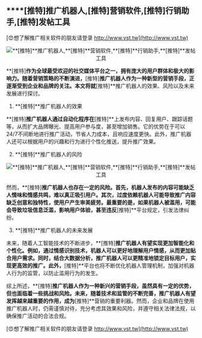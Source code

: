## ****[推特]**推广机器人,**[推特]**营销软件,**[推特]**行销助手,**[推特]**发帖工具**

[😍想了解推广相关软件的朋友请登录 http://www.vst.tw](http://www.vst.tw)

 <center><img src="https://vst.tw/MP4/tuiguang/png/5.png" alt="**[推特]**推广机器人,**[推特]**营销软件,**[推特]**行销助手,**[推特]**发帖工具"></center>

**[推特]**作为全球最受欢迎的社交媒体平台之一，拥有庞大的用户群体和极大的影响力。随着营销策略的不断演进，**[推特]**推广机器人作为一种新型的营销手段，正逐渐受到企业和品牌的关注。本文将就**[推特]**推广机器人的效果、风险以及未来发展进行探讨。

1. **[推特]**推广机器人的效果

**[推特]**推广机器人通过自动化程序在**[推特]**上发布内容、回复用户、跟踪话题等，从而扩大品牌曝光、提高用户参与度，甚至增加销售。它的优势在于可以24/7不间断地进行推广活动，节省人力成本，且响应速度更快。此外，推广机器人还可以根据用户的兴趣和行为进行个性化推送，提升推广效果。

2. **[推特]**推广机器人的风险

 <center><img src="https://vst.tw/MP4/tuiguang/png/2.png" alt="**[推特]**推广机器人,**[推特]**营销软件,**[推特]**行销助手,**[推特]**发帖工具"></center>

然而，**[推特]**推广机器人也存在一定的风险。首先，机器人发布的内容可能缺乏人情味和情感共鸣，难以真正吸引用户。其次，过度依赖机器人可能导致推广内容缺乏创意和独特性，使用户产生审美疲劳。最重要的是，如果机器人被滥用，可能会导致垃圾信息泛滥，影响用户体验，甚至违反**[推特]**平台规定，引发法律纠纷。

3. **[推特]**推广机器人的未来发展

未来，随着人工智能技术的不断进步，**[推特]**推广机器人有望实现更加智能化和个性化。例如，通过情感识别技术，机器人可以更好地理解用户情感，从而更加贴合用户需求。同时，结合大数据分析，推广机器人可以更精准地锁定目标用户，实现更高效的推广。此外，**[推特]**平台也将不断优化机器人管理机制，加强对机器人行为的监管，以防止滥用行为的发生。

综上所述，**[推特]**推广机器人作为一种新兴的营销手段，虽然具有一定的优势，但也面临着一些挑战和风险。未来，随着技术和监管的不断完善，推广机器人有望发挥越来越重要的作用，成为**[推特]**营销的重要利器。然而，企业和品牌在使用推广机器人时，仍需谨慎对待，充分考虑其效果和风险，并遵守相关法律法规，以确保推广活动的合法合规。

[😍想了解推广相关软件的朋友请登录 http://www.vst.tw](http://www.vst.tw)



